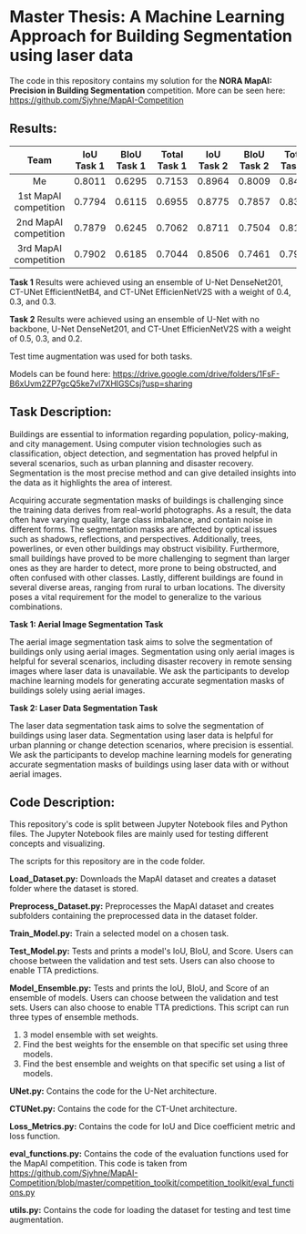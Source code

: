 # Master Thesis: A Machine Learning Approach for Building Segmentation using laser data
The code in this repository contains my solution for the **NORA MapAI: Precision in Building Segmentation** competition. More can be seen here: https://github.com/Sjyhne/MapAI-Competition

## Results:
|   Team   | IoU Task 1 | BIoU Task 1 | Total Task 1 | IoU Task 2 | BIoU Task 2 | Total Task 2 |    Score   | 
|:--------:|:------------:|:-------------:|:--------------:|:------------:|:-------------:|:--------------:|:----------:|
| Me |    0.8011    |     0.6295    |     0.7153     |    0.8964    |     0.8009    |     0.8486     | **0.7820** |
| 1st MapAI competition |    0.7794    |     0.6115    |     0.6955     |    0.8775    |     0.7857    |     0.8316     | **0.7635** |
| 2nd MapAI competition |    0.7879    |     0.6245    |     0.7062     |    0.8711    |     0.7504    |     0.8108     | **0.7585** |
| 3rd MapAI competition |    0.7902    |     0.6185    |     0.7044     |    0.8506    |     0.7461    |     0.7984     | **0.7514** |

**Task 1**
Results were achieved using an ensemble of U-Net DenseNet201, CT-UNet EfficientNetB4, and CT-UNet EfficienNetV2S with a weight of 0.4, 0.3, and 0.3.

**Task 2**
Results were achieved using an ensemble of U-Net with no backbone, U-Net DenseNet201, and CT-Unet EfficienNetV2S with a weight of 0.5, 0.3, and 0.2.

Test time augmentation was used for both tasks.

Models can be found here: https://drive.google.com/drive/folders/1FsF-B6xUvm2ZP7gcQ5ke7vl7XHlGSCsj?usp=sharing

## Task Description:
Buildings are essential to information regarding population, policy-making, and city management. Using computer vision technologies such as classification, object detection, and segmentation has proved helpful in several scenarios, such as urban planning and disaster recovery. Segmentation is the most precise method and can give detailed insights into the data as it highlights the area of interest.

Acquiring accurate segmentation masks of buildings is challenging since the training data derives from real-world photographs. As a result, the data often have varying quality, large class imbalance, and contain noise in different forms. The segmentation masks are affected by optical issues such as shadows, reflections, and perspectives. Additionally, trees, powerlines, or even other buildings may obstruct visibility. Furthermore, small buildings have proved to be more challenging to segment than larger ones as they are harder to detect, more prone to being obstructed, and often confused with other classes. Lastly, different buildings are found in several diverse areas, ranging from rural to urban locations. The diversity poses a vital requirement for the model to generalize to the various combinations.

**Task 1: Aerial Image Segmentation Task**

The aerial image segmentation task aims to solve the segmentation of buildings only using aerial images. Segmentation using only aerial images is helpful for several scenarios, including disaster recovery in remote sensing images where laser data is unavailable. We ask the participants to develop machine learning models for generating accurate segmentation masks of buildings solely using aerial images.

**Task 2: Laser Data Segmentation Task**

The laser data segmentation task aims to solve the segmentation of buildings using laser data. Segmentation using laser data is helpful for urban planning or change detection scenarios, where precision is essential. We ask the participants to develop machine learning models for generating accurate segmentation masks of buildings using laser data with or without aerial images.

## Code Description:
This repository's code is split between Jupyter Notebook files and Python files. The Jupyter Notebook files are mainly used for testing different concepts and visualizing. 

The scripts for this repository are in the code folder.

**Load_Dataset.py:** Downloads the MapAI dataset and creates a dataset folder where the dataset is stored.

**Preprocess_Dataset.py:** Preprocesses the MapAI dataset and creates subfolders containing the preprocessed data in the dataset folder.

**Train_Model.py:** Train a selected model on a chosen task. 

**Test_Model.py:** Tests and prints a model's IoU, BIoU, and Score. Users can choose between the validation and test sets. Users can also choose to enable TTA predictions.

**Model_Ensemble.py:** Tests and prints the IoU, BIoU, and Score of an ensemble of models. Users can choose between the validation and test sets. Users can also choose to enable TTA predictions. This script can run three types of ensemble methods.
1. 3 model ensemble with set weights.
2. Find the best weights for the ensemble on that specific set using three models. 
3. Find the best ensemble and weights on that specific set using a list of models.

**UNet.py:** Contains the code for the U-Net architecture.

**CTUNet.py:** Contains the code for the CT-Unet architecture.

**Loss_Metrics.py:** Contains the code for IoU and Dice coefficient metric and loss function.

**eval_functions.py:** Contains the code of the evaluation functions used for the MapAI competition. This code is taken from https://github.com/Sjyhne/MapAI-Competition/blob/master/competition_toolkit/competition_toolkit/eval_functions.py

**utils.py:** Contains the code for loading the dataset for testing and test time augmentation.



